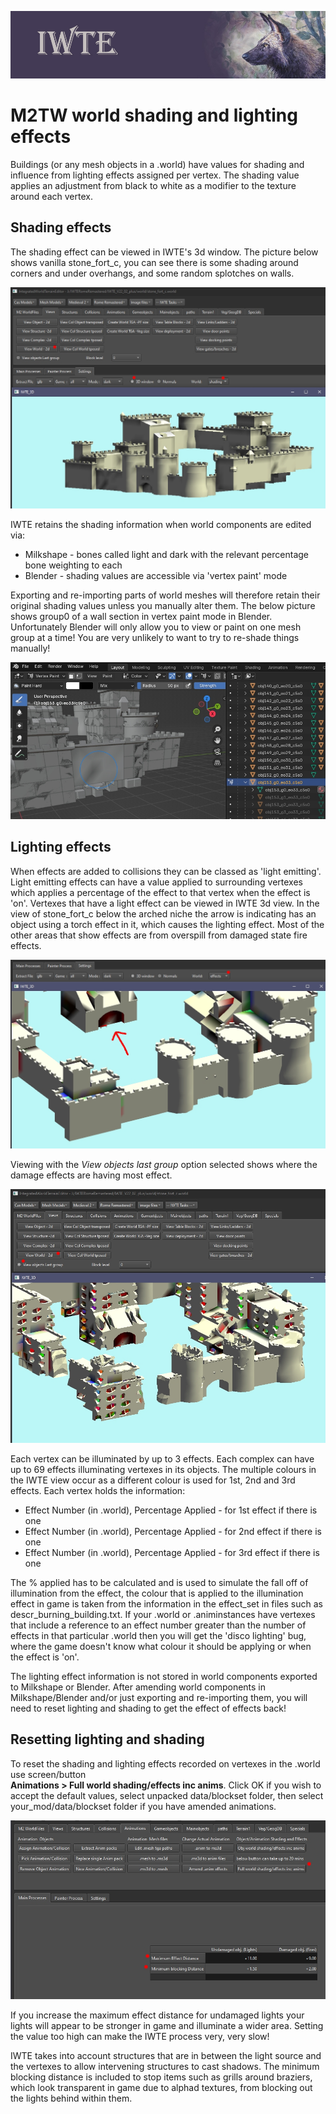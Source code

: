 ![IWTE banner](../IWTEgithub_images/IWTEbanner.jpg)

# M2TW world shading and lighting effects

Buildings (or any mesh objects in a .world) have values for shading and influence from lighting effects assigned per vertex.  The shading value applies an adjustment from black to white as a modifier to the texture around each vertex.

## Shading effects
The shading effect can be viewed in IWTE's 3d window.  The picture below shows vanilla stone_fort_c, you can see there is some shading around corners and under overhangs, and some random splotches on walls.

![M2_world_shading](../IWTEgithub_images/M2_world_shading.jpg)

IWTE retains the shading information when world components are edited via:
* Milkshape - bones called light and dark with the relevant percentage bone weighting to each
* Blender - shading values are accessible via 'vertex paint' mode

Exporting and re-importing parts of world meshes will therefore retain their original shading values unless you manually alter them.  The below picture shows group0 of a wall section in vertex paint mode in Blender. Unfortunately Blender will only allow you to view or paint on one mesh group at a time!  You are very unlikely to want to try to re-shade things manually!

![M2_world_shading_in_blender](../IWTEgithub_images/M2_world_shading_in_blender.jpg)

## Lighting effects

When effects are added to collisions they can be classed as 'light emitting'.  Light emitting effects can have a value applied to surrounding vertexes which applies a percentage of the effect to that vertex when the effect is 'on'.  Vertexes that have a light effect can be viewed in IWTE 3d view.  In the view of stone_fort_c below the arched niche the arrow is indicating has an object using a torch effect in it, which causes the lighting effect.  Most of the other areas that show effects are from overspill from damaged state fire effects.

![M2_world_light_effects](../IWTEgithub_images/M2_world_light_effects.jpg)

Viewing with the *View objects last group* option selected shows where the damage effects are having most effect.

![M2_world_light_effects_damaged](../IWTEgithub_images/M2_world_light_effects_damaged.jpg)

Each vertex can be illuminated by up to 3 effects. Each complex can have up to 69 effects illuminating vertexes in its objects.  The multiple colours in the IWTE view occur as a different colour is used for 1st, 2nd and 3rd effects.  Each vertex holds the information:  
*  Effect Number (in .world), Percentage Applied - for 1st effect if there is one
*  Effect Number (in .world), Percentage Applied - for 2nd effect if there is one
*  Effect Number (in .world), Percentage Applied - for 3rd effect if there is one

The % applied has to be calculated and is used to simulate the fall off of illumination from the effect, the colour that is applied to the illumination effect in game is taken from the information in the effect_set in files such as descr_burning_building.txt.  If your .world or .animinstances have vertexes that include a reference to an effect number greater than the number of effects in that particular .world then you will get the 'disco lighting' bug, where the game doesn't know what colour it should be applying or when the effect is 'on'.

The lighting effect information is not stored in world components exported to Milkshape or Blender. After amending world components in Milkshape/Blender and/or just exporting and re-importing them, you will need to reset lighting and shading to get the effect of effects back!

## Resetting lighting and shading

To reset the shading and lighting effects recorded on vertexes in the .world use screen/button  
**Animations > Full world shading/effects inc anims**. Click OK if you wish to accept the default values, select unpacked data/blockset folder, then select your_mod/data/blockset folder if you have amended animations.

![M2_world_light_effects_reset](../IWTEgithub_images/M2_world_light_effects_reset.jpg)

If you increase the maximum effect distance for undamaged lights your lights will appear to be stronger in game and illuminate a wider area.  Setting the value too high can make the IWTE process very, very slow!

IWTE takes into account structures that are in between the light source and the vertexes to allow intervening structures to cast shadows.  The minimum blocking distance is included to stop items such as grills around braziers, which look transparent in game due to alphad textures, from blocking out the lights behind within them.  


